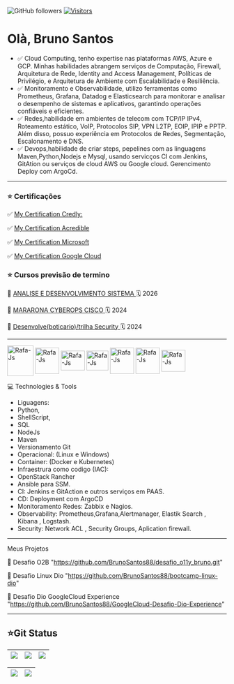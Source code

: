 
![GitHub followers](https://img.shields.io/github/followers/BrunoSantos88?style=social) 
[![Visitors](https://api.visitorbadge.io/api/combined?path=https%3A%2F%2Fgithub.com%2FBrunoSantos88&countColor=%2337d67a&style=flat-square&labelStyle=lower)](https://visitorbadge.io/status?path=https%3A%2F%2Fgithub.com%2FBrunoSantos88)

# Olà, Bruno Santos

- ✅ Cloud Computing, tenho expertise nas plataformas AWS, Azure e GCP. Minhas habilidades abrangem serviços de Computação, Firewall, Arquitetura de Rede, Identity and Access Management, Políticas de Privilégio, e Arquitetura de Ambiente com Escalabilidade e Resiliência.
- ✅ Monitoramento e Observabilidade, utilizo ferramentas como Prometheus, Grafana, Datadog e Elasticsearch para monitorar e analisar o desempenho de sistemas e aplicativos, garantindo operações confiáveis e eficientes.
- ✅ Redes,habilidade em ambientes de telecom com TCP/IP IPv4, Roteamento estático, VoIP, Protocolos SIP, VPN L2TP, EOIP, IPIP e PPTP. Além disso, possuo experiência em Protocolos de Redes, Segmentação, Escalonamento e DNS.
- ✅ Devops,habilidade de criar steps, pepelines  com as linguagens Maven,Python,Nodejs e Mysql, usando servicços CI com Jenkins, GitAtion ou serviços de cloud AWS ou Google cloud. Gerencimento Deploy com ArgoCd.

______________________________________________________________________________________________________

  <h3>⭐ Certificações </h3>  </p>
     ✅ <a href=https://www.credly.com/users/bruno-santos-ferreira-da-silva/badges/> My Certification Credly: </a>  </p>
     ✅ <a href=https://www.credential.net/a6e0663a-9b8a-45b1-9e84-1a435c205576#gs.fmydqq/> My Certification Acredible </a>  </p>
     ✅ <a href=https://learn.microsoft.com/en-us/users/brunosantos88/transcript/d955xa0l55kpgq5/> My Certification Microsoft </a>  </p>
     ✅ <a href=https://partner.cloudskillsboost.google/public_profiles/84490dee-9957-4b0d-b139-04334b55c1c9/> My Certification Google Cloud </a>  </p>
        </li>
        <h3> ⭐ Cursos previsão de termino  </h3>
   📕 <a href=https://www.faculdadevincit.edu.br/graduacao/analise-e-desenvolvimento-de-sistemas/> ANALISE E DESENVOLVIMENTO SISTEMA </a> 🗓️ 2026 </p>
   📕 <a href=https://www.cisco.com/c/m/pt_br/brasil-digital-e-inclusivo/maratonacibereducacao.html/>  MARARONA CYBEROPS CISCO </a>  🗓️ 2024 </p>
   📕 <a href=https://https://desenvolve.grupoboticario.com.br//> Desenvolve(boticario)/trilha Security </a> 🗓️ 2024 </p>
      </p>
        </li>
      </ul>
    </td>
  </tr>
</table> 

______________________________________________________________________________________________________

  
<p align="left">
<img align="center" alt="Rafa-Js" height="70" width="60" src="https://user-images.githubusercontent.com/91704169/211866642-5ec6294b-cb91-4473-9849-e115d15a001d.png" />  
<img align="center" alt="Rafa-Js" height="60" width="55" src="https://cdn.jsdelivr.net/gh/devicons/devicon/icons/docker/docker-original-wordmark.svg" />
<img align="center" alt="Rafa-Js" height="45" width="55" src="https://cdn.jsdelivr.net/gh/devicons/devicon/icons/linux/linux-original.svg" />
<img align="center" alt="Rafa-Js" height="45" width="50" src="https://user-images.githubusercontent.com/91704169/191870517-db3bd422-fd43-499b-853e-c4028cde474d.png"/>
<img align="center" alt="Rafa-Js" height="60" width="55" src="https://user-images.githubusercontent.com/91704169/191961752-ad1d9b23-fa5a-4ccf-bbf3-0689bf54b0bf.png" />
<img align="center" alt="Rafa-Js" height="60" width="55" src="https://user-images.githubusercontent.com/91704169/211872753-090358ca-a34f-4eac-8d0a-149699d4a41e.png" />
<img align="center" alt="Rafa-Js" height="50" width="55" src="https://user-images.githubusercontent.com/91704169/211873981-07625883-ca60-4d6d-9a1b-4c9a4d97059c.png"/>
</p>

💻 Technologies & Tools 

- Liguagens:
- Python,
- ShellScript,
- SQL
- NodeJs
- Maven
- Versionamento Git 
- Operacional: (Linux e Windows)
- Container: (Docker e Kubernetes)
- Infraestrura como codigo (IAC):
- OpenStack Rancher
- Ansible para SSM.
- CI: Jenkins e GitAction e outros serviços em PAAS.
- CD: Deployment com ArgoCD
- Monitoramento Redes: Zabbix e Nagios.
- Observability: Prometheus,Grafana,Alertmanager, Elastik Search , Kibana , Logstash.
- Security: Network ACL , Security Groups, Aplication firewall.

______________________________________________________________________________________________________
Meus Projetos 

🎯 Desafio O2B "https://github.com/BrunoSantos88/desafio_o11y_bruno.git" </p>
🎯 Desafio Linux Dio "https://github.com/BrunoSantos88/bootcamp-linux-dio" </p>
🎯 Desafio Dio GoogleCloud Experience "https://github.com/BrunoSantos88/GoogleCloud-Desafio-Dio-Experience" </p>
 ______________________________________________________________________________________________________

 

## ⭐Git Status
| ![](http://github-profile-summary-cards.vercel.app/api/cards/stats?username=BrunoSantos88&theme=blueberry) | ![](http://github-profile-summary-cards.vercel.app/api/cards/repos-per-language?username=BrunoSantos88&theme=blueberry) | ![](http://github-profile-summary-cards.vercel.app/api/cards/most-commit-language?username=BrunoSantos88&theme=blueberry) |
| :-: | :-: | :-: |

|![](http://github-profile-summary-cards.vercel.app/api/cards/productive-time?username=BrunoSantos88&theme=blueberry&utcOffset=8) |![](http://github-profile-summary-cards.vercel.app/api/cards/profile-details?username=BrunoSantos88&theme=blueberry)| 
| :-: | :-: |

